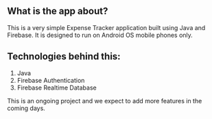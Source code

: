 ## What is the app about?

This is a very simple Expense Tracker application built using Java and Firebase. It is designed to run on Android OS mobile phones only.


## Technologies behind this:

<ol>
<li>Java</li>
<li>Firebase Authentication</li>
<li>Firebase Realtime Database</li>
</ol>


This is an ongoing project and we expect to add more features in the coming days. 
